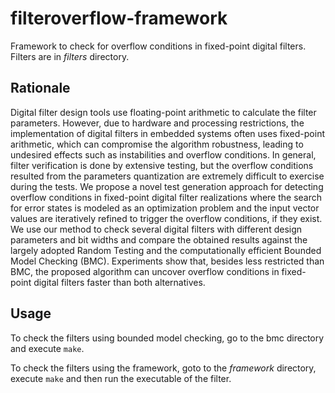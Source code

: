 # filteroverflow-framework

Framework to check for overflow conditions in fixed-point digital filters. Filters are in *filters* directory.

## Rationale

Digital filter design tools use floating-point arithmetic to calculate the filter parameters. However, due to hardware and processing restrictions, the implementation of digital filters in embedded systems often uses fixed-point arithmetic, which can compromise the algorithm robustness, leading to undesired effects such as instabilities and overflow conditions. In general, filter verification is done by extensive testing, but the overflow conditions resulted from the parameters quantization are extremely difficult to exercise during the tests. We propose a novel test generation approach for detecting overflow conditions in fixed-point digital filter realizations where the search for error states is modeled as an optimization problem and the input vector values are iteratively refined to trigger the overflow conditions, if they exist. We use our method to check several digital filters with different design parameters and bit widths and compare the obtained results against the largely adopted Random Testing and the computationally efficient Bounded Model Checking (BMC). Experiments show that, besides less restricted than BMC, the proposed algorithm can uncover overflow conditions in fixed-point digital filters faster than both alternatives.

## Usage

To check the filters using bounded model checking, go to the bmc directory and execute `make`.

To check the filters using the framework, goto to the *framework* directory, execute `make` and then run the executable of the filter.

